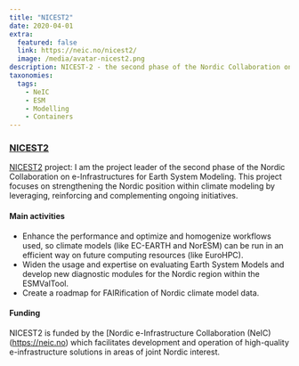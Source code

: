 ```yaml
---
title: "NICEST2"
date: 2020-04-01
extra:
  featured: false
  link: https://neic.no/nicest2/
  image: /media/avatar-nicest2.png
description: NICEST-2 - the second phase of the Nordic Collaboration on e-Infrastructures for Earth System Modeling focuses on strengthening the Nordic position within climate modeling by leveraging, reinforcing and complementing ongoing initiatives. 
taxonomies:
  tags:
    - NeIC
    - ESM
    - Modelling
    - Containers
---
```

### [NICEST2](https://nordicesmhub.github.io/nicest2/)

 [NICEST2](https://neic.no/nicest2/) project: I am the project leader of the second phase of the Nordic Collaboration on e-Infrastructures for Earth System Modeling. This project focuses on strengthening the Nordic position within climate modeling by leveraging, reinforcing and complementing ongoing initiatives.


#### Main activities

- Enhance the performance and optimize and homogenize workflows used, so climate models (like EC-EARTH and NorESM) can be run in an efficient way on future computing resources (like EuroHPC).
- Widen the usage and expertise on evaluating Earth System Models and develop new diagnostic modules for the Nordic region within the ESMValTool.
- Create a roadmap for FAIRification of Nordic climate model data.

#### Funding

NICEST2 is funded by the [Nordic e-Infrastructure Collaboration (NeIC)(https://neic.no) which facilitates development and operation of high-quality e-infrastructure solutions in areas of joint Nordic interest.
